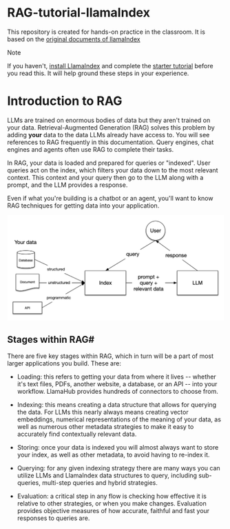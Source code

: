 # RAG-tutorial-llamaIndex
This repository is created for hands-on practice in the classroom.  It is based on the [original documents of llamaIndex](https://docs.llamaindex.ai/en/stable/understanding/rag/)

> [!NOTE]
> If you haven't, [install LlamaIndex](https://docs.llamaindex.ai/en/stable/getting_started/installation/) and complete the [starter tutorial](https://docs.llamaindex.ai/en/stable/getting_started/starter_example/) before you read this. It will help ground these steps in your experience.

# Introduction to RAG

LLMs are trained on enormous bodies of data but they aren't trained on your data. Retrieval-Augmented Generation (RAG) solves this problem by adding **your** data to the data LLMs already have access to. You will see references to RAG frequently in this documentation. Query engines, chat engines and agents often use RAG to complete their tasks.

In RAG, your data is loaded and prepared for queries or "indexed". User queries act on the index, which filters your data down to the most relevant context. This context and your query then go to the LLM along with a prompt, and the LLM provides a response.

Even if what you're building is a chatbot or an agent, you'll want to know RAG techniques for getting data into your application.

![](/images/basic_rag.png)

## Stages within RAG#
There are five key stages within RAG, which in turn will be a part of most larger applications you build. These are:

- Loading: this refers to getting your data from where it lives -- whether it's text files, PDFs, another website, a database, or an API -- into your workflow. LlamaHub provides hundreds of connectors to choose from.

- Indexing: this means creating a data structure that allows for querying the data. For LLMs this nearly always means creating vector embeddings, numerical representations of the meaning of your data, as well as numerous other metadata strategies to make it easy to accurately find contextually relevant data.

- Storing: once your data is indexed you will almost always want to store your index, as well as other metadata, to avoid having to re-index it.

- Querying: for any given indexing strategy there are many ways you can utilize LLMs and LlamaIndex data structures to query, including sub-queries, multi-step queries and hybrid strategies.

- Evaluation: a critical step in any flow is checking how effective it is relative to other strategies, or when you make changes. Evaluation provides objective measures of how accurate, faithful and fast your responses to queries are.
